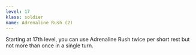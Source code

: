 ```yaml
---
level: 17
klass: soldier
name: Adrenaline Rush (2)
---
```

Starting at 17th level, you can use Adrenaline Rush twice per short rest but not more than once in a single turn.
